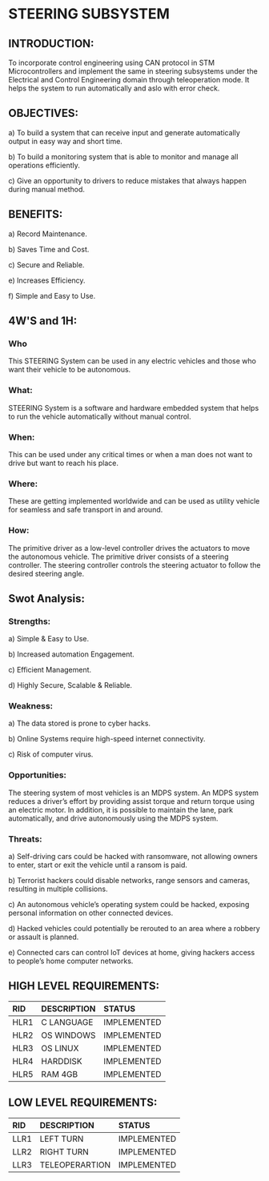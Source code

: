 # **STEERING SUBSYSTEM**
## INTRODUCTION:
To incorporate control engineering using CAN protocol in STM Microcontrollers and implement the same in steering subsystems under the Electrical and Control Engineering domain through teleoperation mode. It helps the system to run automatically and aslo with error check. 

## OBJECTIVES:
a) To build a system that can receive input and generate automatically output in easy way and short time.

b) To build a monitoring system that is able to monitor and manage all operations efficiently.

c) Give an opportunity to drivers to reduce mistakes that always happen during manual method.


## **BENEFITS:**
a) Record Maintenance.

b) Saves Time and Cost.

c) Secure and Reliable.

e) Increases Efficiency.

f) Simple and Easy to Use.

## **4W'S and 1H:**

### Who
This STEERING System can be used in any electric vehicles and those who want their vehicle to be autonomous. 
### What:
STEERING System is a software and hardware embedded system that helps to run the vehicle automatically without manual control.
### When:
This can be used under any critical times or when a man does not want to drive but want to reach his place.
### Where:
These are getting implemented worldwide and can be used as utility vehicle for seamless and safe transport in and around.
### How:
The primitive driver as a low-level controller drives the actuators to move the autonomous vehicle. The primitive
driver consists of a steering controller. The steering controller controls the steering actuator to follow the desired steering angle. 

## **Swot Analysis:**

### Strengths:
a) Simple & Easy to Use.

b) Increased automation Engagement.

c) Efficient  Management.

d) Highly Secure, Scalable & Reliable. 


### Weakness:
a) The data stored is prone to cyber hacks.

b) Online Systems require high-speed internet connectivity.

c) Risk of computer virus.

### Opportunities:

The steering system of most vehicles is an MDPS system. An MDPS system reduces a driver’s effort by providing assist torque and return torque using an electric motor. In addition, it is possible to maintain the lane, park automatically, and drive autonomously using the MDPS system. 

### Threats:

a) Self-driving cars could be hacked with ransomware, not allowing owners to enter, start or exit the vehicle until a ransom is paid.

b) Terrorist hackers could disable networks, range sensors and cameras, resulting in multiple collisions.

c) An autonomous vehicle’s operating system could be hacked, exposing personal information on other connected devices.

d) Hacked vehicles could potentially be rerouted to an area where a robbery or assault is planned.

e) Connected cars can control IoT devices at home, giving hackers access to people’s home computer networks.


## HIGH LEVEL REQUIREMENTS:

|RID|DESCRIPTION|STATUS|
|:--|:----------|:-----|
|HLR1|C LANGUAGE|IMPLEMENTED|
|HLR2|OS WINDOWS|IMPLEMENTED|
|HLR3|OS LINUX|IMPLEMENTED|
|HLR4|HARDDISK|IMPLEMENTED|
|HLR5|RAM 4GB|IMPLEMENTED|

## LOW LEVEL REQUIREMENTS:

|RID|DESCRIPTION|STATUS|
|:--|:----------|:-----|
|LLR1|LEFT TURN|IMPLEMENTED|
|LLR2|RIGHT TURN|IMPLEMENTED|
|LLR3|TELEOPERARTION|IMPLEMENTED|
